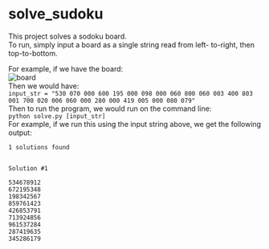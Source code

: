 # solve_sudoku
This project solves a sodoku board.  
To run, simply input a board as a single string read from left-
to-right, then top-to-bottom.  

For example, if we have the board:  
![board](https://upload.wikimedia.org/wikipedia/commons/thumb/e/e0/Sudoku_Puzzle_by_L2G-20050714_standardized_layout.svg/250px-Sudoku_Puzzle_by_L2G-20050714_standardized_layout.svg.png)  
Then we would have:  
`input_str = "530 070 000 600 195 000 098 000 060 800 060 003 400 803 001 700 020 006 060 000 280 000 419 005 000 080 079"`  
Then to run the program, we would run on the command line:  
`python solve.py [input_str]`  
For example, if we run this using the input string above, we get the following output:  
```
1 solutions found


Solution #1

534678912
672195348
198342567
859761423
426853791
713924856
961537284
287419635
345286179
```
